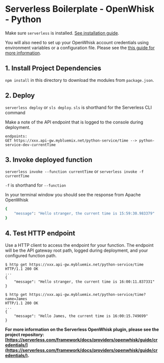 <!--
title: 'OpenWhisk Simple HTTP Endpoint example in Python'
description: 'This example demonstrates how to setup a simple HTTP GET endpoint.'
layout: Doc
framework: v1
platform: OpenWhisk
language: Python
priority: 10
authorLink: 'https://github.com/jthomas'
authorName: 'James Thomas'
authorAvatar: 'https://avatars2.githubusercontent.com/u/2322?v=4&s=140'
-->
# Serverless Boilerplate - OpenWhisk - Python

Make sure `serverless` is installed. [See installation guide](https://serverless.com/framework/docs/providers/openwhisk/guide/installation/).

You will also need to set up your OpenWhisk account credentials using environment variables or a configuration file. Please see the [this guide for more information](https://serverless.com/framework/docs/providers/openwhisk/guide/credentials/).

## 1. Install Project Dependencies
`npm install` in this directory to download the modules from `package.json`.

## 2. Deploy
`serverless deploy` or `sls deploy`. `sls` is shorthand for the Serverless CLI command

Make a note of the API endpoint that is logged to the console during deployment.

```
endpoints:
GET https://xxx.api-gw.mybluemix.net/python-service/time --> python-service-dev-currentTime
```

## 3. Invoke deployed function
`serverless invoke --function currentTime` or `serverless invoke -f currentTime`

`-f` is shorthand for `--function`

In your terminal window you should see the response from Apache OpenWhisk

```bash
{
    "message": "Hello stranger, the current time is 15:59:30.983379"
}
```

## 4. Test HTTP endpoint

Use a HTTP client to access the endpoint for your function. The endpoint will
be the API gateway root path, logged during deployment, and your configured
function path.

```
$ http get https://xxx.api-gw.mybluemix.net/python-service/time
HTTP/1.1 200 OK
...
{
    "message": "Hello stranger, the current time is 16:00:11.837331"
}

$ http get https://xxx.api-gw.mybluemix.net/python-service/time?name=James
HTTP/1.1 200 OK
...
{
    "message": "Hello James, the current time is 16:00:15.749699"
}
```

**For more information on the Serverless OpenWhisk plugin, please see the project repository: [https://serverless.com/framework/docs/providers/openwhisk/guide/credentials/](https://serverless.com/framework/docs/providers/openwhisk/guide/credentials/).**
